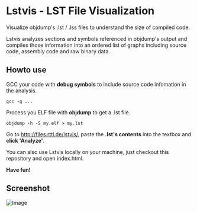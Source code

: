 Lstvis - LST File Visualization
===============================

Visualize objdump's .lst / .lss files to understand the size of compiled code. 

Lstvis analyzes sections and symbols referenced in objdump's output and compiles 
those information into an ordered list of graphs including source code, 
assembly code and raw binary data.

Howto use
---------

GCC your code with **debug symbols** to include source code infomation in the analysis.

    gcc -g ...

Process you ELF file with **objdump** to get a .lst file.

    objdump -h -S my.elf > my.lst

Go to http://files.rtti.de/lstvis/, paste the **.lst's contents** into the textbox and **click 'Analyze'**.

You can also use Lstvis locally on your machine, just checkout this repository and open index.html.

**Have fun!**

Screenshot
----------
![Image](https://raw.github.com/rti/lstvis/master/example.png)
